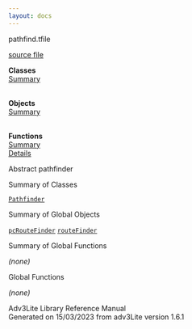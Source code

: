 ```yaml
---
layout: docs
---
```

<span class="title">pathfind.t</span><span class="type">file</span>

[source file](../source/pathfind.t.html)

**Classes**  
[Summary](#_ClassSummary_)  
 

**Objects**  
[Summary](#_ObjectSummary_)  
 

**Functions**  
[Summary](#_FunctionSummary_)  
[Details](#_Functions_)



Abstract pathfinder



<span id="_ClassSummary_"></span>



<span class="hdln">Summary of Classes</span>  



[`Pathfinder`](../object/Pathfinder.html)
<span id="_ObjectSummary_"></span>



<span class="hdln">Summary of Global Objects</span>  



[`pcRouteFinder`](../object/pcRouteFinder.html) [`routeFinder`](../object/routeFinder.html)
<span id="FunctionSummary_"></span>



<span class="hdln">Summary of Global Functions</span>  



*(none)* <span id="_Functions_"></span>



<span class="hdln">Global Functions</span>  



*(none)*



Adv3Lite Library Reference Manual  
Generated on 15/03/2023 from adv3Lite version 1.6.1


